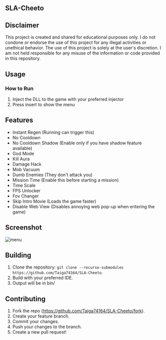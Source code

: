 ## SLA-Cheeto

## Disclaimer
This project is created and shared for educational purposes only. I do not condone or endorse the use of this project for any illegal activities or unethical behavior. The use of this project is solely at the user's discretion. I am not held responsible for any misuse of the information or code provided in this repository.

## Usage

### How to Run
1. Inject the DLL to the game with your preferred injector
2. Press insert to show the menu

## Features
- Instant Regen (Running can trigger this)
- No Cooldown
- No Cooldown Shadow (Enable only if you have shadow feature available)
- God Mode
- Kill Aura
- Damage Hack
- Mob Vacuum
- Dumb Enemies (They don't attack you)
- Mission Time (Enable this before starting a mission)
- Time Scale
- FPS Unlocker
- Fov Changer
- Skip Intro Movie (Loads the game faster)
- Disable Web View (Disables annoying web pop-up when entering the game)

## Screenshot
![menu](cheat/res/Solo_Leveling_ARISE_4BRSUmbeJd.png)

## Building
1. Clone the repository: `git clone --recurse-submodules https://github.com/Taiga74164/SLA-Cheeto`.
2. Build with your preferred IDE.
3. Output will be in bin/

## Contributing
1. Fork the repo (<https://github.com/Taiga74164/SLA-Cheeto/fork>).
2. Create your feature branch.
3. Commit your changes.
4. Push your changes to the branch.
5. Create a new pull request!
